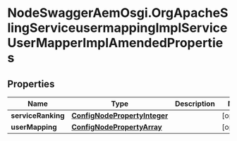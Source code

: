 # NodeSwaggerAemOsgi.OrgApacheSlingServiceusermappingImplServiceUserMapperImplAmendedProperties

## Properties
Name | Type | Description | Notes
------------ | ------------- | ------------- | -------------
**serviceRanking** | [**ConfigNodePropertyInteger**](ConfigNodePropertyInteger.md) |  | [optional] 
**userMapping** | [**ConfigNodePropertyArray**](ConfigNodePropertyArray.md) |  | [optional] 


